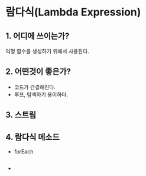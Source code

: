 # 람다식(Lambda Expression)

## 1. 어디에 쓰이는가?
익명 함수를 생성하기 위해서 사용된다.

## 2. 어떤것이 좋은가?
* 코드가 간결해진다.
* 루프, 탐색하기 용이하다.

## 3. 스트림
## 4. 람다식 메소드
* forEach
``` Java

```
* 
